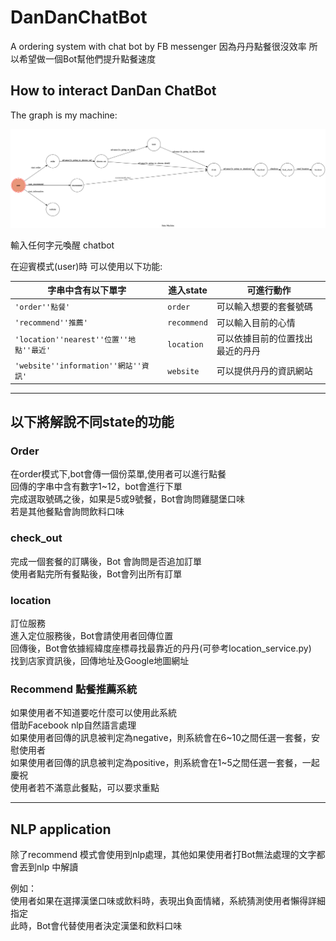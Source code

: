 # DanDanChatBot
A ordering system with chat bot by FB messenger
因為丹丹點餐很沒效率 所以希望做一個Bot幫他們提升點餐速度


## How to interact DanDan ChatBot
The graph is my machine:

![state diagram example](https://github.com/MarkIChen/DanDanChatBot/blob/master/my_state_diagram.png?raw=true)

輸入任何字元喚醒 chatbot 

在迎賓模式(user)時 可以使用以下功能:

|字串中含有以下單字                        |進入state      |可進行動作                   |
|---------------------------------------|--------------|----------------------------|
|`'order''點餐'`                         |`order`       |可以輸入想要的套餐號碼         |
|`'recommend''推薦'`                     |`recommend`   |可以輸入目前的心情            |
|`'location''nearest''位置''地點''最近'`  |`location`    |可以依據目前的位置找出最近的丹丹 |
|`'website''information''網站''資訊'`    |`website`     |可以提供丹丹的資訊網站          |

***
## 以下將解說不同state的功能

### Order
在order模式下,bot會傳一個份菜單,使用者可以進行點餐  
回傳的字串中含有數字1~12，bot會進行下單  
完成選取號碼之後，如果是5或9號餐，Bot會詢問雞腿堡口味  
若是其他餐點會詢問飲料口味  

### check_out
完成一個套餐的訂購後，Bot 會詢問是否追加訂單  
使用者點完所有餐點後，Bot會列出所有訂單  

### location
訂位服務  
進入定位服務後，Bot會請使用者回傳位置  
回傳後，Bot會依據經緯度座標尋找最靠近的丹丹(可參考location_service.py)  
找到店家資訊後，回傳地址及Google地圖網址  

### Recommend 點餐推薦系統
如果使用者不知道要吃什麼可以使用此系統  
借助Facebook nlp自然語言處理  
如果使用者回傳的訊息被判定為negative，則系統會在6~10之間任選一套餐，安慰使用者  
如果使用者回傳的訊息被判定為positive，則系統會在1~5之間任選一套餐，一起慶祝  
使用者若不滿意此餐點，可以要求重點  

***
## NLP application
除了recommend 模式會使用到nlp處理，其他如果使用者打Bot無法處理的文字都會丟到nlp 中解讀  
  
例如：  
    使用者如果在選擇漢堡口味或飲料時，表現出負面情緒，系統猜測使用者懶得詳細指定  
    此時，Bot會代替使用者決定漢堡和飲料口味  
